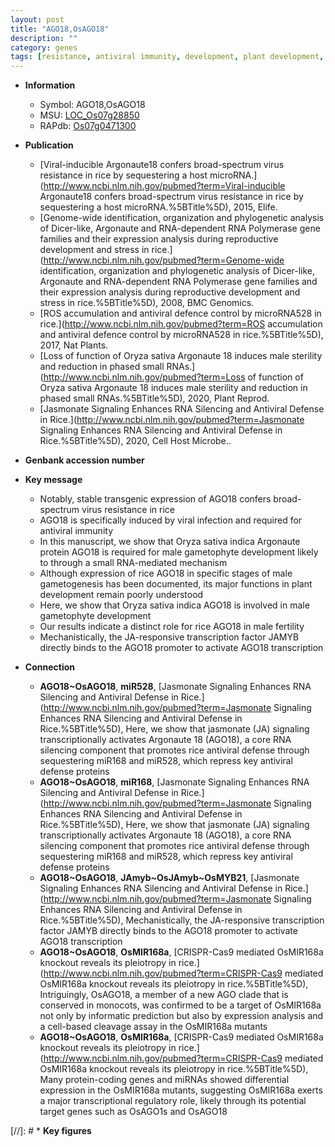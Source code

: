```yaml
---
layout: post
title: "AGO18,OsAGO18"
description: ""
category: genes
tags: [resistance, antiviral immunity, development, plant development, fertility, transcription factor]
---
```


* **Information**  
    + Symbol: AGO18,OsAGO18  
    + MSU: [LOC_Os07g28850](http://rice.uga.edu/cgi-bin/ORF_infopage.cgi?orf=LOC_Os07g28850)  
    + RAPdb: [Os07g0471300](https://rapdb.dna.affrc.go.jp/locus/?name=Os07g0471300)  

* **Publication**  
    + [Viral-inducible Argonaute18 confers broad-spectrum virus resistance in rice by sequestering a host microRNA.](http://www.ncbi.nlm.nih.gov/pubmed?term=Viral-inducible Argonaute18 confers broad-spectrum virus resistance in rice by sequestering a host microRNA.%5BTitle%5D), 2015, Elife.
    + [Genome-wide identification, organization and phylogenetic analysis of Dicer-like, Argonaute and RNA-dependent RNA Polymerase gene families and their expression analysis during reproductive development and stress in rice.](http://www.ncbi.nlm.nih.gov/pubmed?term=Genome-wide identification, organization and phylogenetic analysis of Dicer-like, Argonaute and RNA-dependent RNA Polymerase gene families and their expression analysis during reproductive development and stress in rice.%5BTitle%5D), 2008, BMC Genomics.
    + [ROS accumulation and antiviral defence control by microRNA528 in rice.](http://www.ncbi.nlm.nih.gov/pubmed?term=ROS accumulation and antiviral defence control by microRNA528 in rice.%5BTitle%5D), 2017, Nat Plants.
    + [Loss of function of Oryza sativa Argonaute 18 induces male sterility and reduction in phased small RNAs.](http://www.ncbi.nlm.nih.gov/pubmed?term=Loss of function of Oryza sativa Argonaute 18 induces male sterility and reduction in phased small RNAs.%5BTitle%5D), 2020, Plant Reprod.
    + [Jasmonate Signaling Enhances RNA Silencing and Antiviral Defense in Rice.](http://www.ncbi.nlm.nih.gov/pubmed?term=Jasmonate Signaling Enhances RNA Silencing and Antiviral Defense in Rice.%5BTitle%5D), 2020, Cell Host Microbe..

* **Genbank accession number**  

* **Key message**  
    + Notably, stable transgenic expression of AGO18 confers broad-spectrum virus resistance in rice
    + AGO18 is specifically induced by viral infection and required for antiviral immunity
    + In this manuscript, we show that Oryza sativa indica Argonaute protein AGO18 is required for male gametophyte development likely to through a small RNA-mediated mechanism
    + Although expression of rice AGO18 in specific stages of male gametogenesis has been documented, its major functions in plant development remain poorly understood
    + Here, we show that Oryza sativa indica AGO18 is involved in male gametophyte development
    + Our results indicate a distinct role for rice AGO18 in male fertility
    + Mechanistically, the JA-responsive transcription factor JAMYB directly binds to the AGO18 promoter to activate AGO18 transcription

* **Connection**  
    + __AGO18~OsAGO18__, __miR528__, [Jasmonate Signaling Enhances RNA Silencing and Antiviral Defense in Rice.](http://www.ncbi.nlm.nih.gov/pubmed?term=Jasmonate Signaling Enhances RNA Silencing and Antiviral Defense in Rice.%5BTitle%5D),  Here, we show that jasmonate (JA) signaling transcriptionally activates Argonaute 18 (AGO18), a core RNA silencing component that promotes rice antiviral defense through sequestering miR168 and miR528, which repress key antiviral defense proteins
    + __AGO18~OsAGO18__, __miR168__, [Jasmonate Signaling Enhances RNA Silencing and Antiviral Defense in Rice.](http://www.ncbi.nlm.nih.gov/pubmed?term=Jasmonate Signaling Enhances RNA Silencing and Antiviral Defense in Rice.%5BTitle%5D),  Here, we show that jasmonate (JA) signaling transcriptionally activates Argonaute 18 (AGO18), a core RNA silencing component that promotes rice antiviral defense through sequestering miR168 and miR528, which repress key antiviral defense proteins
    + __AGO18~OsAGO18__, __JAmyb~OsJAmyb~OsMYB21__, [Jasmonate Signaling Enhances RNA Silencing and Antiviral Defense in Rice.](http://www.ncbi.nlm.nih.gov/pubmed?term=Jasmonate Signaling Enhances RNA Silencing and Antiviral Defense in Rice.%5BTitle%5D),  Mechanistically, the JA-responsive transcription factor JAMYB directly binds to the AGO18 promoter to activate AGO18 transcription
    + __AGO18~OsAGO18__, __OsMIR168a__, [CRISPR-Cas9 mediated OsMIR168a knockout reveals its pleiotropy in rice.](http://www.ncbi.nlm.nih.gov/pubmed?term=CRISPR-Cas9 mediated OsMIR168a knockout reveals its pleiotropy in rice.%5BTitle%5D),  Intriguingly, OsAGO18, a member of a new AGO clade that is conserved in monocots, was confirmed to be a target of OsMIR168a not only by informatic prediction but also by expression analysis and a cell-based cleavage assay in the OsMIR168a mutants
    + __AGO18~OsAGO18__, __OsMIR168a__, [CRISPR-Cas9 mediated OsMIR168a knockout reveals its pleiotropy in rice.](http://www.ncbi.nlm.nih.gov/pubmed?term=CRISPR-Cas9 mediated OsMIR168a knockout reveals its pleiotropy in rice.%5BTitle%5D),  Many protein-coding genes and miRNAs showed differential expression in the OsMIR168a mutants, suggesting OsMIR168a exerts a major transcriptional regulatory role, likely through its potential target genes such as OsAGO1s and OsAGO18

[//]: # * **Key figures**  


